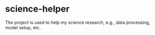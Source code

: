 # science-helper
The project is used to help my science research, e.g., data processing, model setup, etc.
